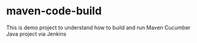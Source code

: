 # maven-code-build
This is demo project to understand how to build and run Maven Cucumber Java project via Jenkins

